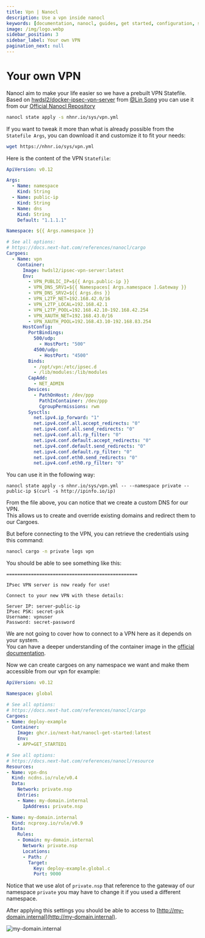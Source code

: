 ```yaml
---
title: Vpn | Nanocl
description: Use a vpn inside nanocl
keywords: [documentation, nanocl, guides, get started, configuration, state, file, config, yaml, yml, statefile, vpn, private network]
image: /img/logo.webp
sidebar_position: 3
sidebar_label: Your own VPN
pagination_next: null
---
```


# Your own VPN

Nanocl aim to make your life easier so we have a prebuilt VPN Statefile.<br />
Based on [hwdsl2/docker-ipsec-vpn-server](https://github.com/hwdsl2/docker-ipsec-vpn-server) from [@Lin Song](https://github.com/hwdsl2) you can use it from our [Official Nanocl Repository](https://nhnr.io)

```sh
nanocl state apply -s nhnr.io/sys/vpn.yml
```

If you want to tweak it more than what is already possible from the `Statefile Args`, you can download it and customize it to fit your needs:

```sh
wget https://nhnr.io/sys/vpn.yml
```

Here is the content of the VPN `Statefile`:

```yaml
ApiVersion: v0.12

Args:
  - Name: namespace
    Kind: String
  - Name: public-ip
    Kind: String
  - Name: dns
    Kind: String
    Default: "1.1.1.1"

Namespace: ${{ Args.namespace }}

# See all options:
# https://docs.next-hat.com/references/nanocl/cargo
Cargoes:
  - Name: vpn
    Container:
      Image: hwdsl2/ipsec-vpn-server:latest
      Env:
        - VPN_PUBLIC_IP=${{ Args.public-ip }}
        - VPN_DNS_SRV1=${{ Namespaces[ Args.namespace ].Gateway }}
        - VPN_DNS_SRV2=${{ Args.dns }}
        - VPN_L2TP_NET=192.168.42.0/16
        - VPN_L2TP_LOCAL=192.168.42.1
        - VPN_L2TP_POOL=192.168.42.10-192.168.42.254
        - VPN_XAUTH_NET=192.168.43.0/16
        - VPN_XAUTH_POOL=192.168.43.10-192.168.83.254
      HostConfig:
        PortBindings:
          500/udp:
            - HostPort: "500"
          4500/udp:
            - HostPort: "4500"
        Binds:
          - /opt/vpn:/etc/ipsec.d
          - /lib/modules:/lib/modules
        CapAdd:
          - NET_ADMIN
        Devices:
          - PathOnHost: /dev/ppp
            PathInContainer: /dev/ppp
            CgroupPermissions: rwm
        Sysctls:
          net.ipv4.ip_forward: "1"
          net.ipv4.conf.all.accept_redirects: "0"
          net.ipv4.conf.all.send_redirects: "0"
          net.ipv4.conf.all.rp_filter: "0"
          net.ipv4.conf.default.accept_redirects: "0"
          net.ipv4.conf.default.send_redirects: "0"
          net.ipv4.conf.default.rp_filter: "0"
          net.ipv4.conf.eth0.send_redirects: "0"
          net.ipv4.conf.eth0.rp_filter: "0"
```

You can use it in the following way:

```console
nanocl state apply -s nhnr.io/sys/vpn.yml -- --namespace private --public-ip $(curl -s http://ipinfo.io/ip)
```

From the file above, you can notice that we create a custom DNS for our VPN.<br/>
This allows us to create and override existing domains and redirect them to our Cargoes.<br/>

But before connecting to the VPN, you can retrieve the credentials using this command:

```sh
nanocl cargo -n private logs vpn
```

You should be able to see something like this:

```console
================================================

IPsec VPN server is now ready for use!

Connect to your new VPN with these details:

Server IP: server-public-ip
IPsec PSK: secret-psk
Username: vpnuser
Password: secret-password
```

We are not going to cover how to connect to a VPN here as it depends on your system.<br/>
You can have a deeper understanding of the container image in the [official documentation](https://github.com/hwdsl2/docker-ipsec-vpn-server).<br/>

Now we can create cargoes on any namespace we want and make them accessible from our vpn for example:

```yml
ApiVersion: v0.12

Namespace: global

# See all options:
# https://docs.next-hat.com/references/nanocl/cargo
Cargoes:
- Name: deploy-example
  Container:
    Image: ghcr.io/next-hat/nanocl-get-started:latest
    Env:
    - APP=GET_STARTED1

# See all options:
# https://docs.next-hat.com/references/nanocl/resource
Resources:
- Name: vpn-dns
  Kind: ncdns.io/rule/v0.4
  Data:
    Network: private.nsp
    Entries:
    - Name: my-domain.internal
      IpAddress: private.nsp

- Name: my-domain.internal
  Kind: ncproxy.io/rule/v0.9
  Data:
    Rules:
    - Domain: my-domain.internal
      Network: private.nsp
      Locations:
      - Path: /
        Target:
          Key: deploy-example.global.c
          Port: 9000
```

Notice that we use alot of `private.nsp` that reference to the gateway of our namespace `private` you may have to change it if you used a different namespace.

After applying this settings you should be able to access to [http://my-domain.internal](http://my-domain.internal).

![my-domain.internal](../../../..//static/img/my-domain.png)